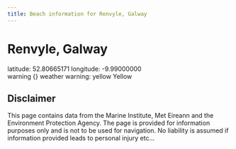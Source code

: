 ```yaml
---
title: Beach information for Renvyle, Galway
---
```

# Renvyle, Galway 

<div class="location-info">latitude: 52.80665171 longitude: -9.99000000</div>
<div class="met-eireann-warnings"><span class="material-icons {}-warning">warning</span>&nbsp;{} weather warning: yellow Yellow&nbsp;</div>
<div></div>

## Disclaimer

This page contains data from the Marine Institute, 
Met Eireann and the Environment Protection Agency. The page is provided for
information purposes only and is not to be used for navigation. No liability 
is assumed if information provided leads to personal injury etc...